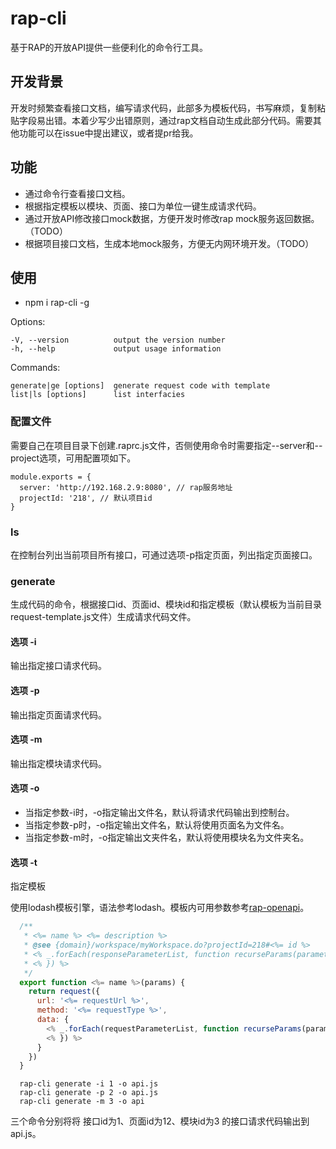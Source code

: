 # rap-cli
基于RAP的开放API提供一些便利化的命令行工具。

## 开发背景
开发时频繁查看接口文档，编写请求代码，此部多为模板代码，书写麻烦，复制粘贴字段易出错。本着少写少出错原则，通过rap文档自动生成此部分代码。需要其他功能可以在issue中提出建议，或者提pr给我。

## 功能
- 通过命令行查看接口文档。
- 根据指定模板以模块、页面、接口为单位一键生成请求代码。
- 通过开放API修改接口mock数据，方便开发时修改rap mock服务返回数据。（TODO）
- 根据项目接口文档，生成本地mock服务，方便无内网环境开发。（TODO）


## 使用
- npm i rap-cli -g

Options:

    -V, --version          output the version number
    -h, --help             output usage information

  Commands:

    generate|ge [options]  generate request code with template
    list|ls [options]      list interfacies

### 配置文件
需要自己在项目目录下创建.raprc.js文件，否侧使用命令时需要指定--server和--project选项，可用配置项如下。
```
module.exports = {
  server: 'http://192.168.2.9:8080', // rap服务地址
  projectId: '218', // 默认项目id
}
```
### ls
在控制台列出当前项目所有接口，可通过选项-p指定页面，列出指定页面接口。

### generate
生成代码的命令，根据接口id、页面id、模块id和指定模板（默认模板为当前目录request-template.js文件）生成请求代码文件。

#### 选项 -i
输出指定接口请求代码。
#### 选项 -p
输出指定页面请求代码。
#### 选项 -m
输出指定模块请求代码。

#### 选项 -o
- 当指定参数-i时，-o指定输出文件名，默认将请求代码输出到控制台。
- 当指定参数-p时，-o指定输出文件名，默认将使用页面名为文件名。
- 当指定参数-m时，-o指定输出文夹件名，默认将使用模块名为文件夹名。

#### 选项 -t
指定模板

使用lodash模板引擎，语法参考lodash。模板内可用参数参考[rap-openapi](https://github.com/thx/RAP/wiki/user_manual_cn#%E5%BC%80%E6%94%BEapi)。
```javascript
  /**
   * <%= name %> <%= description %>
   * @see {domain}/workspace/myWorkspace.do?projectId=218#<%= id %>
   * <% _.forEach(responseParameterList, function recurseParams(parameter) { %>@return <%= parameter.identifier %> {<%= parameter.dataType %>}  <%= parameter.name %> <%= parameter.remark %>
   * <% }) %>
   */
  export function <%= name %>(params) {
    return request({
      url: '<%= requestUrl %>',
      method: '<%= requestType %>',
      data: {
        <% _.forEach(requestParameterList, function recurseParams(parameter) { %><%= parameter.identifier %>: params.<%= parameter.identifier %>,  //<%= parameter.name %> <%= parameter.remark %>
        <% }) %>
      }
    })
  }
```


```
  rap-cli generate -i 1 -o api.js
  rap-cli generate -p 2 -o api.js
  rap-cli generate -m 3 -o api
```
三个命令分别将将 接口id为1、页面id为12、模块id为3 的接口请求代码输出到api.js。

